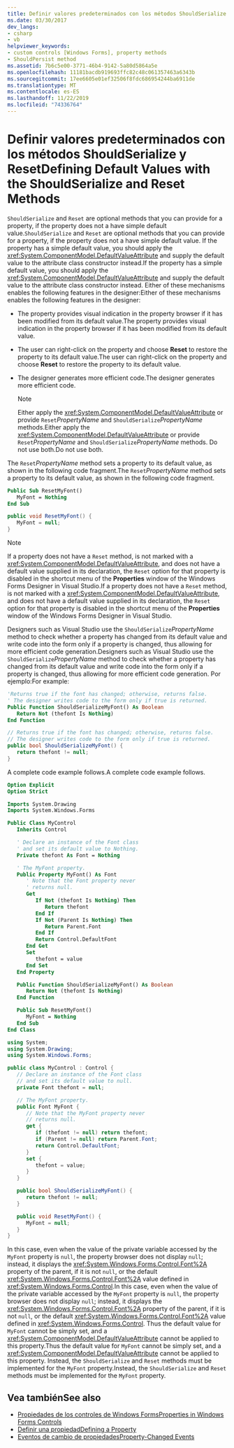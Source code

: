 ```yaml
---
title: Definir valores predeterminados con los métodos ShouldSerialize y Reset
ms.date: 03/30/2017
dev_langs:
- csharp
- vb
helpviewer_keywords:
- custom controls [Windows Forms], property methods
- ShouldPersist method
ms.assetid: 7b6c5e00-3771-46b4-9142-5a80d5864a5e
ms.openlocfilehash: 11181bacdb919693ffc82c48c061357463a6343b
ms.sourcegitcommit: 17ee6605e01ef32506f8fdc686954244ba6911de
ms.translationtype: MT
ms.contentlocale: es-ES
ms.lasthandoff: 11/22/2019
ms.locfileid: "74336764"
---
```

# <a name="defining-default-values-with-the-shouldserialize-and-reset-methods"></a><span data-ttu-id="1768c-102">Definir valores predeterminados con los métodos ShouldSerialize y Reset</span><span class="sxs-lookup"><span data-stu-id="1768c-102">Defining Default Values with the ShouldSerialize and Reset Methods</span></span>
<span data-ttu-id="1768c-103">`ShouldSerialize` and `Reset` are optional methods that you can provide for a property, if the property does not a have simple default value.</span><span class="sxs-lookup"><span data-stu-id="1768c-103">`ShouldSerialize` and `Reset` are optional methods that you can provide for a property, if the property does not a have simple default value.</span></span> <span data-ttu-id="1768c-104">If the property has a simple default value, you should apply the <xref:System.ComponentModel.DefaultValueAttribute> and supply the default value to the attribute class constructor instead.</span><span class="sxs-lookup"><span data-stu-id="1768c-104">If the property has a simple default value, you should apply the <xref:System.ComponentModel.DefaultValueAttribute> and supply the default value to the attribute class constructor instead.</span></span> <span data-ttu-id="1768c-105">Either of these mechanisms enables the following features in the designer:</span><span class="sxs-lookup"><span data-stu-id="1768c-105">Either of these mechanisms enables the following features in the designer:</span></span>

- <span data-ttu-id="1768c-106">The property provides visual indication in the property browser if it has been modified from its default value.</span><span class="sxs-lookup"><span data-stu-id="1768c-106">The property provides visual indication in the property browser if it has been modified from its default value.</span></span>

- <span data-ttu-id="1768c-107">The user can right-click on the property and choose **Reset** to restore the property to its default value.</span><span class="sxs-lookup"><span data-stu-id="1768c-107">The user can right-click on the property and choose **Reset** to restore the property to its default value.</span></span>

- <span data-ttu-id="1768c-108">The designer generates more efficient code.</span><span class="sxs-lookup"><span data-stu-id="1768c-108">The designer generates more efficient code.</span></span>

    > [!NOTE]
    > <span data-ttu-id="1768c-109">Either apply the <xref:System.ComponentModel.DefaultValueAttribute> or provide `Reset`*PropertyName* and `ShouldSerialize`*PropertyName* methods.</span><span class="sxs-lookup"><span data-stu-id="1768c-109">Either apply the <xref:System.ComponentModel.DefaultValueAttribute> or provide `Reset`*PropertyName* and `ShouldSerialize`*PropertyName* methods.</span></span> <span data-ttu-id="1768c-110">Do not use both.</span><span class="sxs-lookup"><span data-stu-id="1768c-110">Do not use both.</span></span>

 <span data-ttu-id="1768c-111">The `Reset`*PropertyName* method sets a property to its default value, as shown in the following code fragment.</span><span class="sxs-lookup"><span data-stu-id="1768c-111">The `Reset`*PropertyName* method sets a property to its default value, as shown in the following code fragment.</span></span>

```vb
Public Sub ResetMyFont()
   MyFont = Nothing
End Sub
```

```csharp
public void ResetMyFont() {
   MyFont = null;
}
```

> [!NOTE]
> <span data-ttu-id="1768c-112">If a property does not have a `Reset` method, is not marked with a <xref:System.ComponentModel.DefaultValueAttribute>, and does not have a default value supplied in its declaration, the `Reset` option for that property is disabled in the shortcut menu of the **Properties** window of the Windows Forms Designer in Visual Studio.</span><span class="sxs-lookup"><span data-stu-id="1768c-112">If a property does not have a `Reset` method, is not marked with a <xref:System.ComponentModel.DefaultValueAttribute>, and does not have a default value supplied in its declaration, the `Reset` option for that property is disabled in the shortcut menu of the **Properties** window of the Windows Forms Designer in Visual Studio.</span></span>

 <span data-ttu-id="1768c-113">Designers such as Visual Studio use the `ShouldSerialize`*PropertyName* method to check whether a property has changed from its default value and write code into the form only if a property is changed, thus allowing for more efficient code generation.</span><span class="sxs-lookup"><span data-stu-id="1768c-113">Designers such as Visual Studio use the `ShouldSerialize`*PropertyName* method to check whether a property has changed from its default value and write code into the form only if a property is changed, thus allowing for more efficient code generation.</span></span> <span data-ttu-id="1768c-114">Por ejemplo:</span><span class="sxs-lookup"><span data-stu-id="1768c-114">For example:</span></span>

```vb
'Returns true if the font has changed; otherwise, returns false.
' The designer writes code to the form only if true is returned.
Public Function ShouldSerializeMyFont() As Boolean
   Return Not (thefont Is Nothing)
End Function
```

```csharp
// Returns true if the font has changed; otherwise, returns false.
// The designer writes code to the form only if true is returned.
public bool ShouldSerializeMyFont() {
   return thefont != null;
}
```

 <span data-ttu-id="1768c-115">A complete code example follows.</span><span class="sxs-lookup"><span data-stu-id="1768c-115">A complete code example follows.</span></span>

```vb
Option Explicit
Option Strict

Imports System.Drawing
Imports System.Windows.Forms

Public Class MyControl
   Inherits Control

   ' Declare an instance of the Font class
   ' and set its default value to Nothing.
   Private thefont As Font = Nothing

   ' The MyFont property.
   Public Property MyFont() As Font
      ' Note that the Font property never
      ' returns null.
      Get
         If Not (thefont Is Nothing) Then
            Return thefont
         End If
         If Not (Parent Is Nothing) Then
            Return Parent.Font
         End If
         Return Control.DefaultFont
      End Get
      Set
         thefont = value
      End Set
   End Property

   Public Function ShouldSerializeMyFont() As Boolean
      Return Not (thefont Is Nothing)
   End Function

   Public Sub ResetMyFont()
      MyFont = Nothing
   End Sub
End Class
```

```csharp
using System;
using System.Drawing;
using System.Windows.Forms;

public class MyControl : Control {
   // Declare an instance of the Font class
   // and set its default value to null.
   private Font thefont = null;

   // The MyFont property.
   public Font MyFont {
      // Note that the MyFont property never
      // returns null.
      get {
         if (thefont != null) return thefont;
         if (Parent != null) return Parent.Font;
         return Control.DefaultFont;
      }
      set {
         thefont = value;
      }
   }

   public bool ShouldSerializeMyFont() {
      return thefont != null;
   }

   public void ResetMyFont() {
      MyFont = null;
   }
}
```

 <span data-ttu-id="1768c-116">In this case, even when the value of the private variable accessed by the `MyFont` property is `null`, the property browser does not display `null`; instead, it displays the <xref:System.Windows.Forms.Control.Font%2A> property of the parent, if it is not `null`, or the default <xref:System.Windows.Forms.Control.Font%2A> value defined in <xref:System.Windows.Forms.Control>.</span><span class="sxs-lookup"><span data-stu-id="1768c-116">In this case, even when the value of the private variable accessed by the `MyFont` property is `null`, the property browser does not display `null`; instead, it displays the <xref:System.Windows.Forms.Control.Font%2A> property of the parent, if it is not `null`, or the default <xref:System.Windows.Forms.Control.Font%2A> value defined in <xref:System.Windows.Forms.Control>.</span></span> <span data-ttu-id="1768c-117">Thus the default value for `MyFont` cannot be simply set, and a <xref:System.ComponentModel.DefaultValueAttribute> cannot be applied to this property.</span><span class="sxs-lookup"><span data-stu-id="1768c-117">Thus the default value for `MyFont` cannot be simply set, and a <xref:System.ComponentModel.DefaultValueAttribute> cannot be applied to this property.</span></span> <span data-ttu-id="1768c-118">Instead, the `ShouldSerialize` and `Reset` methods must be implemented for the `MyFont` property.</span><span class="sxs-lookup"><span data-stu-id="1768c-118">Instead, the `ShouldSerialize` and `Reset` methods must be implemented for the `MyFont` property.</span></span>

## <a name="see-also"></a><span data-ttu-id="1768c-119">Vea también</span><span class="sxs-lookup"><span data-stu-id="1768c-119">See also</span></span>

- [<span data-ttu-id="1768c-120">Propiedades de los controles de Windows Forms</span><span class="sxs-lookup"><span data-stu-id="1768c-120">Properties in Windows Forms Controls</span></span>](properties-in-windows-forms-controls.md)
- [<span data-ttu-id="1768c-121">Definir una propiedad</span><span class="sxs-lookup"><span data-stu-id="1768c-121">Defining a Property</span></span>](defining-a-property-in-windows-forms-controls.md)
- [<span data-ttu-id="1768c-122">Eventos de cambio de propiedades</span><span class="sxs-lookup"><span data-stu-id="1768c-122">Property-Changed Events</span></span>](property-changed-events.md)
